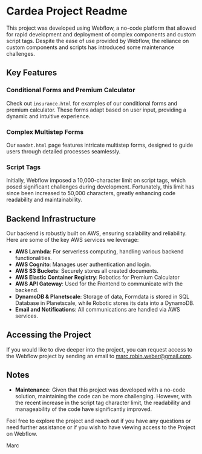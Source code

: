 # Cardea Project Readme

This project was developed using Webflow, a no-code platform that allowed for rapid development and deployment of complex components and custom script tags. Despite the ease of use provided by Webflow, the reliance on custom components and scripts has introduced some maintenance challenges.

## Key Features

### Conditional Forms and Premium Calculator
Check out `insurance.html` for examples of our conditional forms and premium calculator. These forms adapt based on user input, providing a dynamic and intuitive experience.

### Complex Multistep Forms
Our `mandat.html` page features intricate multistep forms, designed to guide users through detailed processes seamlessly.

### Script Tags
Initially, Webflow imposed a 10,000-character limit on script tags, which posed significant challenges during development. Fortunately, this limit has since been increased to 50,000 characters, greatly enhancing code readability and maintainability.

## Backend Infrastructure

Our backend is robustly built on AWS, ensuring scalability and reliability. Here are some of the key AWS services we leverage:

- **AWS Lambda**: For serverless computing, handling various backend functionalities.
- **AWS Cognito**: Manages user authentication and login.
- **AWS S3 Buckets**: Securely stores all created documents.
- **AWS Elastic Container Registry**: Robotics for Premium Calculator
- **AWS API Gateway**: Used for the Frontend to communicate with the backend.
- **DynamoDB & Planetscale**: Storage of data, Formdata is stored in SQL Database in Planetscale, while Robotic stores its data into a DynamoDB.
- **Email and Notifications**: All communications are handled via AWS services.

## Accessing the Project

If you would like to dive deeper into the project, you can request access to the Webflow project by sending an email to [marc.robin.weber@gmail.com](mailto:marc.robin.weber@gmail.com).

## Notes

- **Maintenance**: Given that this project was developed with a no-code solution, maintaining the code can be more challenging. However, with the recent increase in the script tag character limit, the readability and manageability of the code have significantly improved.

Feel free to explore the project and reach out if you have any questions or need further assistance or if you wish to have viewing access to the Project on Webflow.

Marc